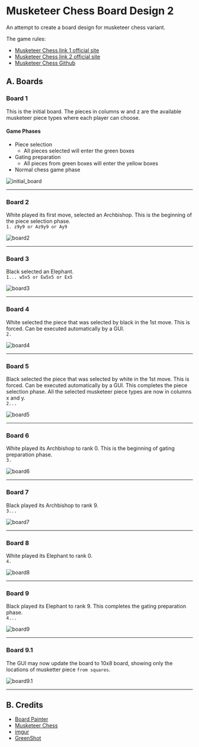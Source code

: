 # Musketeer Chess Board Design 2
An attempt to create a board design for musketeer chess variant.

The game rules:  
* [Musketeer Chess link 1 official site](https://musketeerchess.net/games/musketeer/rules/rules-short.php)
* [Musketeer Chess link 2 official site](https://musketeerchess.net/site/game-rules/)
* [Musketeer Chess Github](https://github.com/fsmosca/musketeer-chess#j-example-game)

## A. Boards

### Board 1
This is the initial board. The pieces in columns w and z are the available musketeer piece types where each player can choose.  

#### Game Phases
* Piece selection  
  * All pieces selected will enter the green boxes
* Gating preparation  
  * All pieces from green boxes will enter the yellow boxes
* Normal chess game phase

![initial_board](https://i.imgur.com/TU9LWsT.png)

***

### Board 2
White played its first move, selected an Archbishop. This is the beginning of the piece selection phase.   
`1. z9y9 or Az9y9 or Ay9`

![board2](https://i.imgur.com/sojBtM1.png)

***

### Board 3
Black selected an Elephant.  
`1... w5x5 or Ew5x5 or Ex5`

![board3](https://i.imgur.com/5zAjFEO.png)

***

### Board 4
White selected the piece that was selected by black in the 1st move. This is forced. Can be executed automatically by a GUI.  
`2. `

![board4](https://i.imgur.com/8KBQmYQ.png)

***

### Board 5
Black selected the piece that was selected by white in the 1st move. This is forced. Can be executed automatically by a GUI. This completes the piece selection phase. All the selected musketeer piece types are now in columns x and y.  
`2... `

![board5](https://i.imgur.com/Kgfby2U.png)

***

### Board 6
White played its Archbishop to rank 0. This is the beginning of gating preparation phase.  
`3. `

![board6](https://i.imgur.com/tUoAORH.png)

***

### Board 7
Black played its Archbishop to rank 9.  
`3... `

![board7](https://i.imgur.com/ZpBLdjX.png)

***

### Board 8
White played its Elephant to rank 0.  
`4. `

![board8](https://i.imgur.com/QJmZ5hm.png)

***

### Board 9
Black played its Elephant to rank 9. This completes the gating preparation phase.  
`4... `

![board9](https://i.imgur.com/dSf9jmu.png)

***

### Board 9.1
The GUI may now update the board to 10x8 board, showing only the locations of musketter piece `from squares`.

![board9.1](https://i.imgur.com/ozI0mHz.png)

***

## B. Credits
* [Board Painter](https://github.com/jcfrog/board-painter)
* [Musketeer Chess](https://musketeerchess.net/tools/boardpainter/index.php)
* [imgur](https://imgur.com/)
* [GreenShot](https://getgreenshot.org/help/)
